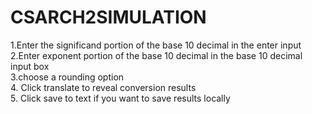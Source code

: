# CSARCH2SIMULATION
1.Enter the significand portion of the base 10 decimal in the enter input<br/>
2.Enter exponent portion of the base 10 decimal in the base 10 decimal input box<br/>
3.choose a rounding option<br/>
4. Click translate to reveal conversion results<br/>
5. Click save to text if you want to save results locally<br/>